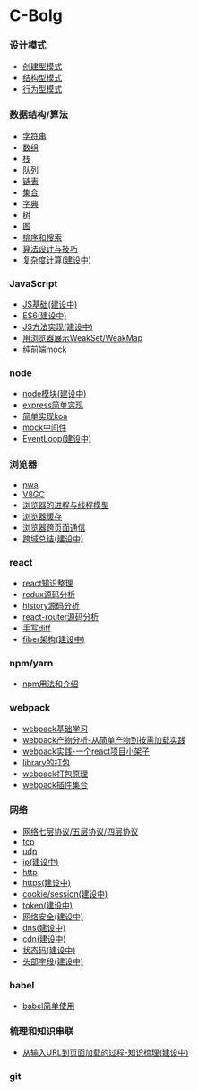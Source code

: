 # C-Bolg
### 设计模式
  - [创建型模式](https://github.com/ChunchunIsMe/C-Bolg/tree/master/designMod/createMod '创建型模式')
  - [结构型模式](https://github.com/ChunchunIsMe/C-Bolg/tree/master/designMod/constructionMod '结构型模式')
  - [行为型模式](https://github.com/ChunchunIsMe/C-Bolg/tree/master/designMod/actMod '行为型模式')

### 数据结构/算法
  - [字符串](./algorithm/str)
  - [数组](./algorithm/array)
  - [栈](./algorithm/stack)
  - [队列](./algorithm/queue)
  - [链表](./algorithm/linkedList)
  - [集合](./algorithm/set/index.js)
  - [字典](./algorithm/map/index.js)
  - [树](./algorithm/tree)
  - [图](./algorithm/graph)
  - [排序和搜索](./algorithm/sortAsearch)
  - [算法设计与技巧](./algorithm/think)
  - [复杂度计算(建设中)]()
### JavaScript
  - [JS基础(建设中)]()
  - [ES6(建设中)]()
  - [JS方法实现(建设中)]()
  - [用浏览器展示WeakSet/WeakMap](./JavaScript/Weak)
  - [纯前端mock](https://github.com/ChunchunIsMe/ObjectDefineMock)

### node
  - [node模块(建设中)]()
  - [express简单实现](https://github.com/ChunchunIsMe/LearningNode/tree/master/expressSourceCode/selfCreate)
  - [简单实现koa](./node/easyKoa/index.js)
  - [mock中间件](https://github.com/ChunchunIsMe/ServerMock)
  - [EventLoop(建设中)]()

### 浏览器
  - [pwa](https://github.com/ChunchunIsMe/learningPWA)
  - [V8GC](./browser/V8GC)
  - [浏览器的进程与线程模型](./browser/browserMod)
  - [浏览器缓存](./browser/cache)
  - [浏览器跨页面通信](./browser/tabMessage)
  - [跨域总结(建设中)]()
### react
  - [react知识整理](https://github.com/ChunchunIsMe/learningReact)
  - [redux源码分析](https://github.com/ChunchunIsMe/redux-source-code)
  - [history源码分析](https://github.com/ChunchunIsMe/history-source-code)
  - [react-router源码分析](https://github.com/ChunchunIsMe/react-router-source-code)
  - [手写diff](./react/virtualDom)
  - [fiber架构(建设中)]()
### npm/yarn
  - [npm用法和介绍](./npm/introduction)

### webpack
  - [webpack基础学习](https://github.com/ChunchunIsMe/studyWebpack)
  - [webpack产物分析-从简单产物到按需加载实践](./webpack/bundleAnalysise)
  - [webpack实践-一个react项目小架子](https://github.com/ChunchunIsMe/react-web)
  - [library的打包](./webpack/library)
  - [webpack打包原理](./webpack/bundlePrincipe)
  - [webpack插件集合](./webpack/plugin)
### 网络
  - [网络七层协议/五层协议/四层协议](./webServer/OSI)
  - [tcp](./webServer/tcp)
  - [udp](./webServer/udp)
  - [ip(建设中)](./webServer/ip)
  - [http](./webServer/http)
  - [https(建设中)](./webServer/https)
  - [cookie/session(建设中)](./webServer/cookie)
  - [token(建设中)](./webServer/token)
  - [网络安全(建设中)](./webServer/webSafe)
  - [dns(建设中)](./webServer/dns)
  - [cdn(建设中)](./webServer/cdn)
  - [状态码(建设中)](./webServer/statusCode)
  - [头部字段(建设中)](./webServer/head)
### babel
  - [babel简单使用](./babel/use)
### 梳理和知识串联
  - [从输入URL到页面加载的过程-知识梳理(建设中)]()
### git